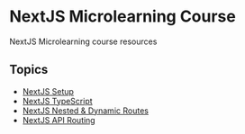 # NextJS Microlearning Course

NextJS Microlearning course resources


## Topics

- [NextJS Setup](./topics/nextjs-setup/)
- [NextJS TypeScript](./topics/nextjs-typescript/)
- [NextJS Nested & Dynamic Routes](./topics/nextjs-nested-and-dynamic-routes/)
- [NextJS API Routing](./topics/nextjs-api-routing/)
